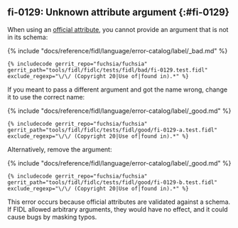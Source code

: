 ## fi-0129: Unknown attribute argument {:#fi-0129}

When using an [official attribute](/docs/reference/fidl/language/attributes.md),
you cannot provide an argument that is not in its schema:

{% include "docs/reference/fidl/language/error-catalog/label/_bad.md" %}

```fidl
{% includecode gerrit_repo="fuchsia/fuchsia" gerrit_path="tools/fidl/fidlc/tests/fidl/bad/fi-0129.test.fidl" exclude_regexp="\/\/ (Copyright 20|Use of|found in).*" %}
```

If you meant to pass a different argument and got the name wrong, change it to use the correct name:

{% include "docs/reference/fidl/language/error-catalog/label/_good.md" %}

```fidl
{% includecode gerrit_repo="fuchsia/fuchsia" gerrit_path="tools/fidl/fidlc/tests/fidl/good/fi-0129-a.test.fidl" exclude_regexp="\/\/ (Copyright 20|Use of|found in).*" %}
```

Alternatively, remove the argument:

{% include "docs/reference/fidl/language/error-catalog/label/_good.md" %}

```fidl
{% includecode gerrit_repo="fuchsia/fuchsia" gerrit_path="tools/fidl/fidlc/tests/fidl/good/fi-0129-b.test.fidl" exclude_regexp="\/\/ (Copyright 20|Use of|found in).*" %}
```

This error occurs because official attributes are validated against a schema. If
FIDL allowed arbitrary arguments, they would have no effect, and it could cause
bugs by masking typos.
